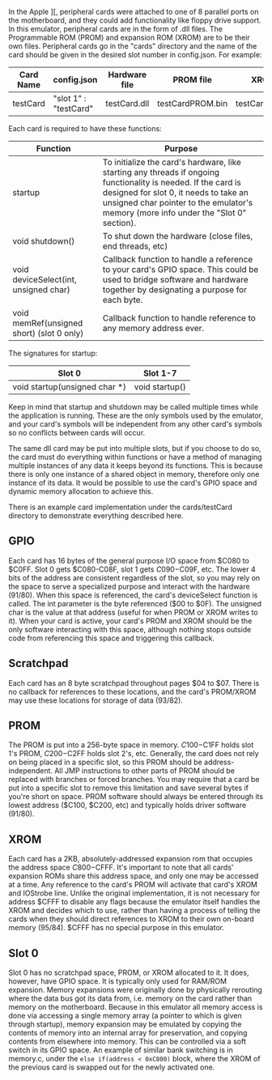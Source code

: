 <!--not to html-->

In the Apple ][, peripheral cards were attached to one of 8 parallel ports on the motherboard, and they
could add functionality like floppy drive support. In this emulator, peripheral cards are in the form
of .dll files. The Programmable ROM (PROM) and expansion ROM (XROM) are to be their own files. Peripheral
cards go in the "cards" directory and the name of the card should be given in the desired slot number in
config.json. For example:

| Card Name | config.json           | Hardware file | PROM file        | XROM file        |
|-----------|-----------------------|---------------|------------------|------------------|
| testCard  | "slot 1" : "testCard" | testCard.dll  | testCardPROM.bin | testCardXROM.bin |

Each card is required to have these functions:

| Function                                  | Purpose                                                                                                                                                                                                                                         |
|-------------------------------------------|-------------------------------------------------------------------------------------------------------------------------------------------------------------------------------------------------------------------------------------------------|
| startup                                   | To initialize the card's hardware, like starting any threads if ongoing functionality is needed. If the card is designed for slot 0, it needs to take an unsigned char pointer to the emulator's memory (more info under the "Slot 0" section). |
| void shutdown()                           | To shut down the hardware (close files, end threads, etc)                                                                                                                                                                                       |
| void deviceSelect(int, unsigned char)     | Callback function to handle a reference to your card's GPIO space. This could be used to bridge software and hardware together by designating a purpose for each byte.                                                                          |
| void memRef(unsigned short) (slot 0 only) | Callback function to handle reference to any memory address ever.                                                                                                                                                                               |

The signatures for startup:

| Slot 0                        | Slot 1-7       |
|-------------------------------|----------------|
| void startup(unsigned char *) | void startup() |

Keep in mind that startup and shutdown may be called multiple times while the application is running. These
are the only symbols used by the emulator, and your card's symbols will be independent from any other
card's symbols so no conflicts between cards will occur.

The same dll card may be put into multiple slots, but if you choose to do so, the card must do everything
within functions or have a method of managing multiple instances of any data it keeps beyond its functions.
This is because there is only one instance of a shared object in memory, therefore only one instance of its
data. It would be possible to use the card's GPIO space and dynamic memory allocation to achieve this.

There is an example card implementation under the cards/testCard directory to demonstrate everything
described here.

## GPIO

Each card has 16 bytes of the general purpose I/O space from $C080 to $C0FF. Slot 0 gets $C080-C08F, slot
1 gets $C090-$C09F, etc. The lower 4 bits of the address are consistent regardless of the slot, so you may
rely on the space to serve a specialized purpose and interact with the hardware (91/80). When this space is
referenced, the card's deviceSelect function is called. The int parameter is the byte referenced ($00 to $0F).
The unsigned char is the value at that address (useful for when PROM or XROM writes to it). When your card is
active, your card's PROM and XROM should be the only software interacting with this space, although nothing
stops outside code from referencing this space and triggering this callback.

## Scratchpad
Each card has an 8 byte scratchpad throughout pages $04 to $07. There is no callback for references to these
locations, and the card's PROM/XROM may use these locations for storage of data (93/82).

## PROM

The PROM is put into a 256-byte space in memory. $C100-$C1FF holds slot 1's PROM, $C200-$C2FF holds
slot 2's, etc. Generally, the card does not rely on being placed in a specific slot, so this PROM
should be address-independent. All JMP instructions to other parts of PROM should be replaced with branches
or forced branches. You may require that a card be put into a specific slot to remove this limitation and
save several bytes if you're short on space. PROM software should always be entered through its lowest address
($C100, $C200, etc) and typically holds driver software (91/80).

## XROM

Each card has a 2KB, absolutely-addressed expansion rom that occupies the address space $C800-$CFFF.
It's important to note that all cards' expansion ROMs share this address space, and only one may be
accessed at a time. Any reference to the card's PROM will activate that card's XROM and IOStrobe line.
Unlike the original implementation, it is not necessary for address $CFFF to disable any flags because
the emulator itself handles the XROM and decides which to use, rather than having a process of telling the
cards when they should direct references to XROM to their own on-board memory (95/84). $CFFF has no special
purpose in this emulator.

## Slot 0

Slot 0 has no scratchpad space, PROM, or XROM allocated to it. It does, however, have GPIO space. It is
typically only used for RAM/ROM expansion. Memory expansions were originally done by physically rerouting
where the data bus got its data from, i.e. memory on the card rather than memory on the motherboard. Because
in this emulator all memory access is done via accessing a single memory array (a pointer to which is given
through startup), memory expansion may be emulated by copying the contents of memory into an internal array
for preservation, and copying contents from elsewhere into memory. This can be controlled via a soft
switch in its GPIO space. An example of similar bank switching is in memory.c, under the
`else if(address < 0xC800)` block, where the XROM of the previous card is swapped out for the newly
activated one.
